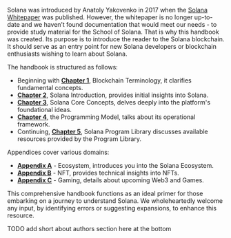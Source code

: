 Solana was introduced by Anatoly Yakovenko in 2017 when the [Solana Whitepaper](https://solana.com/solana-whitepaper.pdf) was published. However, the whitepaper is no longer up-to-date and we haven’t found documentation that would meet our needs - to provide study material for the School of Solana.
That is why this handbook was created. Its purpose is to introduce the reader to the Solana blockchain. It should serve as an entry point for new Solana developers or blockchain enthusiasts wishing to learn about Solana.

The handbook is structured as follows:

- Beginning with [**Chapter 1**](handbook/chapter1/block.md), Blockchain Terminology, it clarifies fundamental concepts.
- [**Chapter 2**](handbook/chapter2/solana-introduction.md), Solana Introduction, provides initial insights into Solana.
- [**Chapter 3**](handbook/chapter3/core-concepts.md), Solana Core Concepts, delves deeply into the platform's foundational ideas.
- [**Chapter 4**](handbook/chapter4/communication-with-network.md), the Programming Model, talks about its operational framework.
- Continuing, [**Chapter 5**](handbook/chapter5/solana-program-library.md), Solana Program Library discusses available resources provided by the Program Library.

Appendices cover various domains:

- [**Appendix A**](handbook/appendixA/wallets.md) - Ecosystem, introduces you into the Solana Ecosystem.
- [**Appendix B**](handbook/appendixB/nfts.md) - NFT, provides technical insights into NFTs.
- [**Appendix C**](handbook/appendixC/gaming.md) - Gaming, details about upcoming Web3 and Games.

This comprehensive handbook functions as an ideal primer for those embarking on
a journey to understand Solana. We wholeheartedly welcome any input, by identifying
errors or suggesting expansions, to enhance this resource.

TODO
add short about authors section here at the bottom
<!-- ## Document Revisions

| Revision  | Description                                                                      | Date           |
| --------- | -------------------------------------------------------------------------------- | -------------- |
| 1.0       | First version of the document published                                          | Jun 15, 2022   |
| 1.1       | Added Chapters 6 and 7                                                           | Aug 30, 2022   |
| 1.2       | Renaming and change of content in Chapter 2                                      | Sep 27, 2022   |
| 1.3       | Formatting and updated chapters Ecosystem, Gaming, Non-Fungible-Tokens and SPL   | Aug 29, 2023   |
| 1.4       | Token 2022 and token extensions                                                  | Mar 22, 2024   | -->
